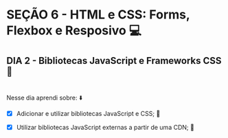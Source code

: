 # SEÇÃO 6 - HTML e CSS: Forms, Flexbox e Resposivo :computer:

## DIA 2 - Bibliotecas JavaScript e Frameworks CSS :green_heart:

#

Nesse dia aprendi sobre: :arrow_down:

- [x] Adicionar e utilizar bibliotecas JavaScript e CSS; :rocket:

- [x] Utilizar bibliotecas JavaScript externas a partir de uma CDN; :rocket:

#

